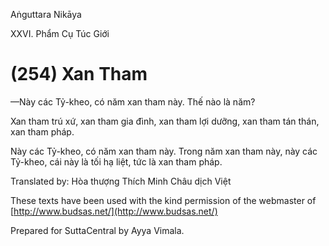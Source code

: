 Aṅguttara Nikāya

XXVI. Phẩm Cụ Túc Giới

# (254) Xan Tham

—Này các Tỷ-kheo, có năm xan tham này. Thế nào là năm?

Xan tham trú xứ, xan tham gia đình, xan tham lợi dưỡng, xan tham tán thán, xan tham pháp.

Này các Tỷ-kheo, có năm xan tham này. Trong năm xan tham này, này các Tỷ-kheo, cái này là tối hạ liệt, tức là xan tham pháp.

Translated by: Hòa thượng Thích Minh Châu dịch Việt

These texts have been used with the kind permission of the webmaster of [http://www.budsas.net/](http://www.budsas.net/)

Prepared for SuttaCentral by Ayya Vimala.